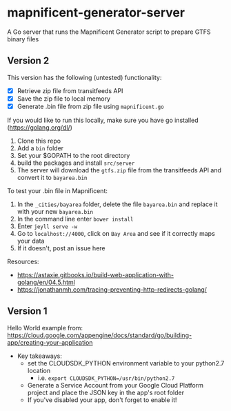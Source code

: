 # mapnificent-generator-server
A Go server that runs the Mapnificent Generator script to prepare GTFS binary files

## Version 2
This version has the following (untested) functionality:

  - [x] Retrieve zip file from transitfeeds API
  - [x] Save the zip file to local memory
  - [x] Generate .bin file from zip file using `mapnificent.go`

If you would like to run this locally, make sure you have go installed (https://golang.org/dl/)

  1. Clone this repo
  2. Add a `bin` folder
  3. Set your $GOPATH to the root directory
  4. build the packages and install `src/server`
  5. The server will download the `gtfs.zip` file from the transitfeeds API and convert it to `bayarea.bin`
  
To test your .bin file in Mapnificent:

  1. In the `_cities/bayarea` folder, delete the file `bayarea.bin` and replace it with your new `bayarea.bin`
  2. In the command line enter `bower install`
  3. Enter `jeyll serve -w`
  4. Go to `localhost://4000`, click on `Bay Area` and see if it correctly maps your data
  5. If it doesn't, post an issue here
  
Resources: 
  - https://astaxie.gitbooks.io/build-web-application-with-golang/en/04.5.html
  - https://jonathanmh.com/tracing-preventing-http-redirects-golang/

  


## Version 1
Hello World example from: https://cloud.google.com/appengine/docs/standard/go/building-app/creating-your-application
  - Key takeaways:
    - set the CLOUDSDK_PYTHON environment variable to your python2.7 location
      - i.e. `export CLOUDSDK_PYTHON=/usr/bin/python2.7`
    - Generate a Service Account from your Google Cloud Platform project and place the JSON key in the app's root folder
    - If you've disabled your app, don't forget to enable it!
    
